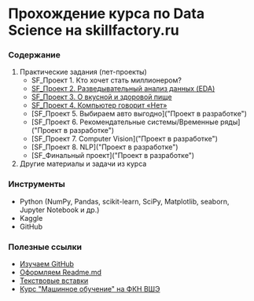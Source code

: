 # Прохождение курса по Data Science на skillfactory.ru

### Содержание  

1. Практические задания (пет-проекты)
    - SF_Проект 1. Кто хочет стать миллионером?
    - [SF_Проект 2. Разведывательный анализ данных (EDA)](https://github.com/IvanRumyantsev/skillfactory_rds/tree/master/Project2.EDA)
    - [SF_Проект 3. О вкусной и здоровой пище](https://github.com/IvanRumyantsev/skillfactory_rds/tree/master/Project3.Predict%20TripAdvisor%20Rating "Предсказание рейтинга ресторана")
    - [SF_Проект 4. Компьютер говорит «Нет»](https://github.com/IvanRumyantsev/skillfactory_rds "Банковский скоринг")
    - [SF_Проект 5. Выбираем авто выгодно]("Проект в разработке")
    - [SF_Проект 6. Рекомендательные системы/Временные ряды]("Проект в разработке")
    - [SF_Проект 7. Computer Vision]("Проект в разработке")
    - [SF_Проект 8. NLP]("Проект в разработке")
    - [SF_Финальный проект]("Проект в разработке")
2. Другие материалы и задачи из курса

### Инструменты  
- Python (NumPy, Pandas, scikit-learn, SciPy, Matplotlib, seaborn, Jupyter Notebook и др.)  
- Kaggle
- GitHub 

### Полезные ссылки  
- [Изучаем GitHub](https://git-scm.com/book/ru/v2)
- [Оформляем Readme.md](https://gist.github.com/Jekins/2bf2d0638163f1294637 "Markdown")
- [Текствовые вставки](https://shields.io/)
- [Курс "Машинное обучение" на ФКН ВШЭ](https://github.com/esokolov/ml-course-hse "Курс по МЛ Евгения Соколова")
